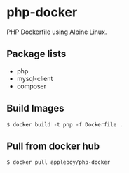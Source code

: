 # php-docker

PHP Dockerfile using Alpine Linux.

## Package lists

* php
* mysql-client
* composer

## Build Images

```
$ docker build -t php -f Dockerfile .
```

## Pull from docker hub

```
$ docker pull appleboy/php-docker
```

